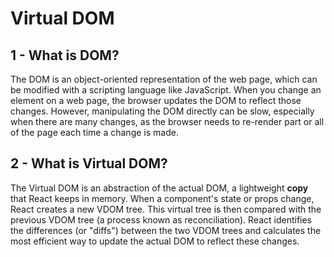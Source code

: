 # Virtual DOM

## 1 - What is DOM?
The DOM is an object-oriented representation of the web page, which can be modified with a scripting language like JavaScript.
When you change an element on a web page, the browser updates the DOM to reflect those changes. However, manipulating
the DOM directly can be slow, especially when there are many changes, as the browser needs to re-render part or all of
the page each time a change is made.

## 2 - What is Virtual DOM?
The Virtual DOM is an abstraction of the actual DOM, a lightweight **copy** that React keeps in memory. 
When a component's state or props change, React creates a new VDOM tree. This virtual tree is then compared with the
previous VDOM tree (a process known as reconciliation). React identifies the differences (or "diffs") between the two 
VDOM trees and calculates the most efficient way to update the actual DOM to reflect these changes.
